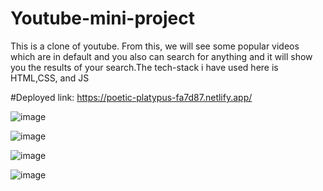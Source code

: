 # Youtube-mini-project

This is a clone of youtube. From this, we will see some popular videos which are in default and you also can search for anything and it will show you the results of your search.The tech-stack i have used here is HTML,CSS, and JS

#Deployed link: https://poetic-platypus-fa7d87.netlify.app/


![image](https://user-images.githubusercontent.com/105915693/233826564-eb73e24b-f8c2-4756-bfec-d93349347a9e.png)

![image](https://user-images.githubusercontent.com/105915693/233826714-5e2eacad-2f9f-4a74-abbb-d7cb88f95995.png)

![image](https://user-images.githubusercontent.com/105915693/233826602-f2fb61ba-e03e-4531-b536-d6553459a24e.png)

![image](https://user-images.githubusercontent.com/105915693/233826625-60f76982-88ce-425c-b673-d1456006b2f9.png)
